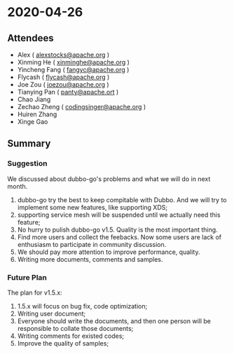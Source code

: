 # 2020-04-26

## Attendees

* Alex ( alexstocks@apache.org )
* Xinming He ( xinminghe@apache.org )
* Yincheng Fang ( fangyc@apache.org )
* Flycash ( flycash@apache.org )
* Joe Zou ( joezou@apache.org )
* Tianying Pan ( panty@apache.ort )
* Chao Jiang
* Zechao Zheng ( codingsinger@apache.org )
* Huiren Zhang
* Xinge Gao

## Summary

### Suggestion

We discussed about dubbo-go's problems and what we will do in next month.

1. dubbo-go try the best to keep compitable with Dubbo. And we will try to
implement some new features, like supporting XDS;
2. supporting service mesh will be suspended until we actually need this
feature;
3. No hurry to pulish dubbo-go v1.5. Quality is the most important thing.
4. Find more users and collect the feebacks. Now some users are lack
of enthusiasm to participate in community discussion.
5. We should pay more attention to improve performance, quality.
6. Writing more documents, comments and samples.

### Future Plan

The plan for v1.5.x:

1. 1.5.x will focus on bug fix, code optimization;
2. Writing user document;
3. Everyone should write the documents, and then one person will be
responsible to collate those documents;
4. Writing comments for existed codes;
5. Improve the quality of samples;
